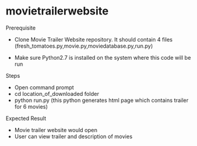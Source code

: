 # movietrailerwebsite


Prerequisite
- Clone Movie Trailer Website repository. It should contain 4 files
(fresh_tomatoes.py,movie.py,moviedatabase.py,run.py)

- Make sure Python2.7 is installed on the system where this code will be run

Steps
- Open command prompt
- cd location_of_downloaded folder
- python run.py (this python generates html page which contains trailer for 6 movies)

Expected Result
- Movie trailer website would open
- User can view trailer and description of movies
